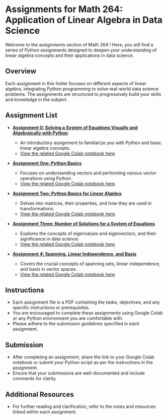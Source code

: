 # Assignments for Math 264: Application of Linear Algebra in Data Science

Welcome to the assignments section of Math 264 ! Here, you will find a series of Python assignments designed to deepen your understanding of linear algebra concepts and their applications in data science.

## Overview

Each assignment in this folder focuses on different aspects of linear algebra, integrating Python programming to solve real-world data science problems. The assignments are structured to progressively build your skills and knowledge in the subject.

## Assignment List

- [**Assignment 0: Solving a System of Equations Visually
and Algebraically with Python**](./Math264_Python_HW0.pdf)
  - An introductory assignment to familiarize you with Python and basic linear algebra concepts.
  - [View the related Google Colab notebook here](./Math264_Assinment_0.ipynb).
  
- [**Assignment One: Python Basics**](./Math264_Python_HW1.pdf)
  - Focuses on understanding vectors and performing various vector operations using Python.
  - [View the related Google Colab notebook here](./Tutorial_Assignment_One_Python_Basics_for_Linear_Algebra.ipynb).

- [**Assignment Two: Python Basics for Linear Algebra**](./Math264_Python_HW2.pdf)
  - Delves into matrices, their properties, and how they are used in transformations.
  - [View the related Google Colab notebook here](./Tutorial_Assignment_Two.ipynb).

- [**Assignment Three: Number of Solutions for a System
of Equations**](./Math264_Python_HW3.pdf)
  - Explores the concepts of eigenvalues and eigenvectors, and their significance in data science.
  - [View the related Google Colab notebook here](./Tutorial_Assignment_Three_.ipynb).

- [**Assignment 4: Spanning, Linear Independence, and Basis**](./Math264_Python_HW4.pdf)
  - Covers the crucial concepts of spanning sets, linear independence, and basis in vector spaces.
  - [View the related Google Colab notebook here](./Tutorial_Assignment_Four_Python_Basics_for_Linear_Algebra.ipynb).

## Instructions

- Each assignment file is a PDF containing the tasks, objectives, and any specific instructions or prerequisites.
- You are encouraged to complete these assignments using Google Colab or any Python environment you are comfortable with.
- Please adhere to the submission guidelines specified in each assignment.

## Submission

- After completing an assignment, share the link to your Google Colab notebook or submit your Python script as per the instructions in the assignment.
- Ensure that your submissions are well-documented and include comments for clarity.

## Additional Resources

- For further reading and clarification, refer to the notes and resources linked within each assignment.
